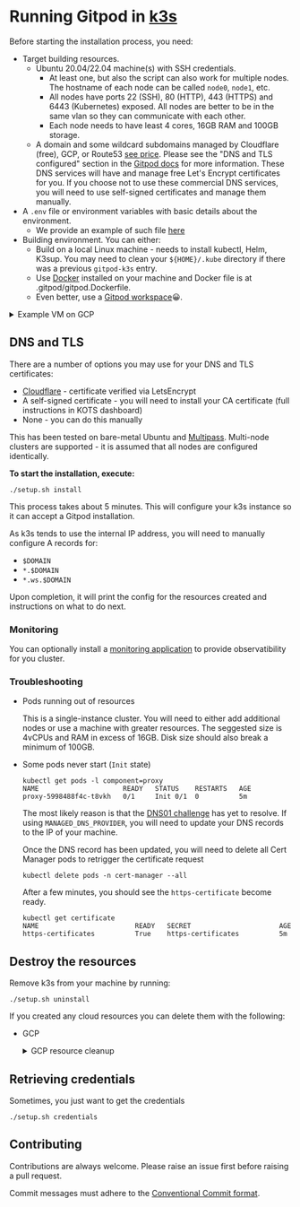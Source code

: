 # Running Gitpod in [k3s](https://k3s.io)

Before starting the installation process, you need:

- Target building resources.
  - Ubuntu 20.04/22.04 machine(s) with SSH credentials.
    - At least one, but also the script can also work for multiple nodes. The hostname of each node can be called `node0`, `node1`, etc.
    - All nodes have ports 22 (SSH), 80 (HTTP), 443 (HTTPS) and 6443 (Kubernetes) exposed. All nodes are better to be in the same vlan so they can communicate with each other.
    - Each node needs to have least 4 cores, 16GB RAM and 100GB storage.
  - A domain and some wildcard subdomains managed by Cloudflare (free), GCP, or Route53 [see price](https://aws.amazon.com/route53/pricing/). Please see the "DNS and TLS configured" section in the [Gitpod docs](https://www.gitpod.io/docs/configure/self-hosted/latest/installing-gitpod) for more information. These DNS services will have and manage free Let's Encrypt certificates for you. If you choose not to use these commercial DNS services, you will need to use self-signed certificates and manage them manually.
- A `.env` file or environment variables with basic details about the environment.
  - We provide an example of such file [here](.env.example)
- Building environment. You can either:
  - Build on a local Linux machine - needs to install kubectl, Helm, K3sup. You may need to clean your `${HOME}/.kube` directory if there was a previous `gitpod-k3s` entry.
  - Use [Docker](https://docs.docker.com/engine/install) installed on your machine and Docker file is at .gitpod/gitpod.Dockerfile.
  - Even better, use a [Gitpod workspace](https://gitpod.io/#https://github.com/MrSimonEmms/gitpod-k3s-guide)😀.

<details>
<summary>Example VM on GCP</summary>

Create GCP VM with Ubuntu 20.04 with 4 cores, 16GB of RAM, and 100GB of storage:

```bash
gcloud compute instances create gitpod-x509 \
  --image=ubuntu-2004-focal-v20220712 \
  --image-project=ubuntu-os-cloud \
  --machine-type=n2-standard-4 \
  --boot-disk-size=100GB \
  --tags k3s
# Created [https://www.googleapis.com/compute/v1/projects/adrien-self-hosted-testing-5k4/zones/us-west1-c/instances/gitpod-k3s].
# NAME         ZONE        MACHINE_TYPE   PREEMPTIBLE  INTERNAL_IP  EXTERNAL_IP     STATUS
# gitpod-k3s  us-west1-c  n2-standard-4               10.138.0.6   169.254.87.220  RUNNING
```

A firewall rule must be added to allow the current system to connect to the Kubernetes API. As we
don't want to expose the Kubernetes API to the entire Internet this firewall rule allows the current
host to connect to the k3s VM.

**Note**: If you're using a remote workspace (such as Gitpod) you'll need to include the public IP
address the Gitpod instance as well as the public IP address of your local machine as the source ranges
of this firewall rule.

```bash
gcloud compute firewall-rules create k3s \
  --source-ranges="$(curl -s ifconfig.me)/32" \
  --allow=tcp:6443,tcp:443,tcp:80 \
  --target-tags=k3s
```

```shell
gcloud compute config-ssh
# You should now be able to use ssh/scp with your instances.
# For example, try running:
#
# ssh gitpod-k3s.us-west1-c.adrien-self-hosted-testing-5k4
```

</details>

## DNS and TLS

There are a number of options you may use for your DNS and TLS certificates:

- [Cloudflare](https://cloudflare.com) - certificate verified via LetsEncrypt
- A self-signed certificate - you will need to install your CA certificate (full instructions in KOTS dashboard)
- None - you can do this manually

This has been tested on bare-metal Ubuntu and [Multipass](https://multipass.run). Multi-node clusters
are supported - it is assumed that all nodes are configured identically.

**To start the installation, execute:**

```shell
./setup.sh install
```

This process takes about 5 minutes. This will configure your k3s instance so it can accept a Gitpod installation.

As k3s tends to use the internal IP address, you will need to manually configure A records for:

- `$DOMAIN`
- `*.$DOMAIN`
- `*.ws.$DOMAIN`

Upon completion, it will print the config for the resources created and instructions on what to do next.

### Monitoring

You can optionally install a [monitoring application](https://github.com/MrSimonEmms/gitpod-monitoring) to
provide observatibility for you cluster.

### Troubleshooting

- Pods running out of resources

  This is a single-instance cluster. You will need to either add additional nodes or use a machine with greater resources.
  The seggested size is 4vCPUs and RAM in excess of 16GB. Disk size should also break a minimum of 100GB.

- Some pods never start (`Init` state)

  ```shell
  kubectl get pods -l component=proxy
  NAME                     READY   STATUS    RESTARTS   AGE
  proxy-5998488f4c-t8vkh   0/1     Init 0/1  0          5m
  ```

  The most likely reason is that the [DNS01 challenge](https://cert-manager.io/docs/configuration/acme/dns01/) has yet to resolve. If using `MANAGED_DNS_PROVIDER`, you will need to update your DNS records to the IP of your machine.

  Once the DNS record has been updated, you will need to delete all Cert Manager pods to retrigger the certificate request

  ```shell
  kubectl delete pods -n cert-manager --all
  ```

  After a few minutes, you should see the `https-certificate` become ready.

  ```shell
  kubectl get certificate
  NAME                        READY   SECRET                      AGE
  https-certificates          True    https-certificates          5m
  ```

## Destroy the resources

Remove k3s from your machine by running:

```shell
./setup.sh uninstall
```

If you created any cloud resources you can delete them with the following:

- GCP
  <details>
  <summary>GCP resource cleanup</summary>

  ```shell
  gcloud compute firewall-rules delete k3s --quiet
  gcloud compute instances delete gitpod-k3s --quiet
  ```

  </details>

## Retrieving credentials

Sometimes, you just want to get the credentials

```shell
./setup.sh credentials
```

## Contributing

Contributions are always welcome. Please raise an issue first before raising a pull request.

Commit messages must adhere to the [Conventional Commit format](https://www.conventionalcommits.org/en/v1.0.0/).
